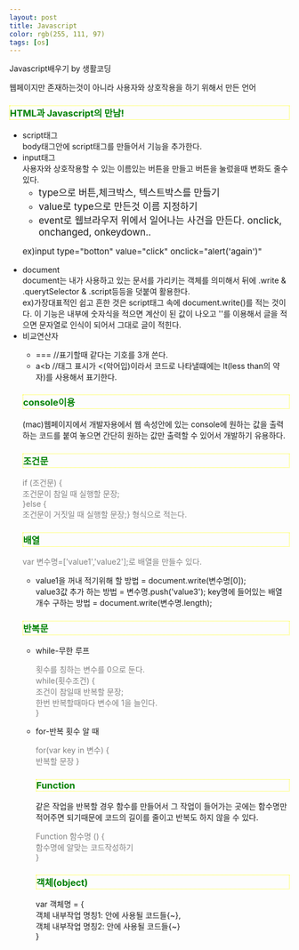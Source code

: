 ```yaml
---
layout: post
title: Javascript
color: rgb(255, 111, 97)
tags: [os]
---
```

<head>Javascript배우기 by 생활코딩
    <meta charset="utf-8">
    <style>
    h3 {
        border:1px dotted yellow;
        color: green;
    }
    </style>
</head>
<p>
웹페이지만 존재하는것이 아니라 사용자와 상호작용을 하기 위해서 만든 언어
</p>
<h3>HTML과 Javascript의 만남!</h3>
<ul>
<li>script태그<br>body태그안에 script태그를 만들어서 기능을 추가한다.</li>
<li>input태그<br>사용자와 상호작용할 수 있는 이름있는 버튼을 만들고 버튼을 눌렀을때 변화도 줄수있다.
<ul style="font-size:17px;">
<li>type으로 버튼,체크박스, 텍스트박스를 만들기</li>
<li>value로 type으로 만든것 이름 지정하기</li>
<li>event로 웹브라우저 위에서 일어나는 사건을 만든다.  onclick, onchanged, onkeydown..</li>
</ul>
<p style="font-size: 15px">ex)input type="botton" value="click" onclick="alert('again')"</p>
<li>document<br>document는 내가 사용하고 있는 문서를 가리키는 객체를 의미해서 뒤에 .write & .querytSelector & .script등등을 덧붙여 활용한다. 
<br style="font-size:17px; color:deepskyblue;">ex)가장대표적인 쉽고 흔한 것은 script태그 속에 document.write()를 적는 것이다. 이 기능은 내부에 숫자식을 적으면 계산이 된 값이 나오고 ''를 이용해서 글을 적으면 문자열로 인식이 되어서 그대로 글이 적힌다. </li>
<li>비교연산자</li>
<ul>
<li>===  //표기할때 같다는 기호를 3개 쓴다.</li>
<li>a&lt;b  //태그 표시가 <(악어입)이라서 코드로 나타낼떄에는 lt(less than의 약자)를 사용해서 표기한다.</li>
</ul>
<h3>console이용</h3>
<p>(mac)웹페이지에서 개발자용에서 웹 속성안에 있는 console에 원하는 값을 출력하는 코드를 붙여 놓으면 간단히 원하는 값만 출력할 수 있어서 개발하기 유용하다.</p>
<h3>조건문</h3>
<p style="color:gray; font:bold;">if (조건문) {<br>
      조건문이 참일 때 실행할 문장;<br>
    }else {  <br>
        조건문이 거짓일 때 실행할 문장;} 형식으로 적는다.</p>
<h3>배열</h3>
<p style="color:gray; font:bold;">var 변수명=['value1','value2'];로 배열을 만들수 있다. 
<ul>
<li>value1을 꺼내 적기위해 할 방법 = document.write(변수명[0]);</li>
value3값 추가 하는 방법 = 변수명.push('value3');</li>
key명에 들어있는 배열 개수 구하는 방법 = document.write(변수명.length);</li></ul>
</p>
<h3>반복문</h3>
<ul>
<li>while-무한 루프</li>
<p style="color:gray; font:bold;">횟수를 칭하는 변수를 0으로 둔다.<br>
while(횟수조건) {<br>
    조건이 참일때 반복할 문장;<br>
    한번 반복할때마다 변수에 1을 늘인다.<br>
}
<li>for-반복 횟수 알 때</li>
 <p style="color:gray; font:bold;">for(var key in 변수) { <br>
    반복할 문장
 }
<h3>Function</h3>
같은 작업을 반복할 경우 함수를 만들어서 그 작업이 들어가는 곳에는 함수명만 적어주면 되기때문에 코드의 길이를 줄이고 반복도 하지 않을 수 있다. </br>
<p style="color:gray; font:bold;">Function 함수명 () { </br> 함수명에 알맞는 코드작성하기 </br> }
<h3>객체(object)</h3>
<p>var 객체명 = { <br>
    객체 내부작업 명칭1: 안에 사용될 코드들{~},<br>
    객체 내부작업 명칭2: 안에 사용될 코드들{~} <br>
}